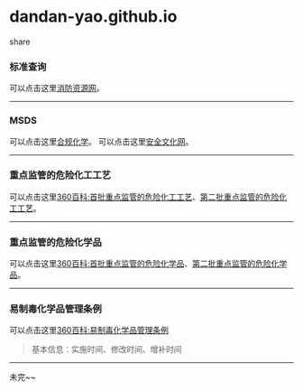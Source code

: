 # dandan-yao.github.io
share 
### 标准查询
可以点击这里[消防资源网](http://gf.1190119.com/)。

---

### MSDS
可以点击这里[合规化学](http://www.hgmsds.com/free-msds)。
可以点击这里[安全文化网](http://msds.anquan.com.cn/)。


---
### 重点监管的危险化工工艺
可以点击这里[360百科:首批重点监管的危险化工工艺](https://baike.so.com/doc/25807214-26947875.html)、[第二批重点监管的危险化工工艺](https://baike.so.com/doc/9168883-9502084.html)。

----
### 重点监管的危险化学品
可以点击这里[360百科:首批重点监管的危险化学品](https://baike.so.com/doc/24526052-25384793.html)、[第二批重点监管的危险化学品](https://baike.so.com/doc/25878299-27028293.html)。

---

### 易制毒化学品管理条例
可以点击这里[360百科:易制毒化学品管理条例](https://baike.so.com/doc/2593316-2738383.html)
> 基本信息：实施时间、修改时间、增补时间


---
未完~~

